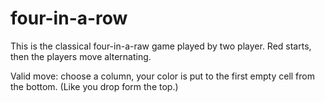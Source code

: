 # four-in-a-row

This is the classical four-in-a-raw game played by two player.
Red starts, then the players move alternating.

Valid move: choose a column, your color is put to the first empty
cell from the bottom. (Like you drop form the top.)